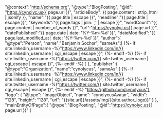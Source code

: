  "@context":"http://schema.org",
 "@type":"BlogPosting",
 "@id": "https://cynolyc.us{{ page.url }}",
 "articleBody": {{ page.content | strip_html | jsonify }},
 "name":"{{ page.title | escape }}",
 "headline":"{{ page.title | escape }}",
 "keywords":"{{ page.tags | join: ',' | escape }}",
 "wordCount":"{{ page.content | number_of_words }}",
 "url":"https://cynolyc.us{{ page.url }}",
 "datePublished":"{{ page.date | date: '%Y-%m-%d'  }}",
 "dateModified":"{{ page.last_modified_at | date: '%Y-%m-%d' }}",
 "author":{
    "@type":"Person",
    "name":"Benjamin Sochor",
    "sameAs":[
    {%- if site.linkedin_username -%}"https://www.linkedin.com/in/{{ site.linkedin_username | cgi_escape | escape }}", {%- endif -%}
    {%- if site.twitter_username -%}"https://twitter.com/{{ site.twitter_username | cgi_escape | escape }}", {%- endif -%}  ]
 },
 "publisher":{
   "@type":"Organization",
   "name":"cynolycus",
   "sameAs":[
     {%- if site.linkedin_username -%}"https://www.linkedin.com/in/{{ site.linkedin_username | cgi_escape | escape }}", {%- endif -%}
     {%- if site.twitter_username -%}"https://twitter.com/{{ site.twitter_username | cgi_escape | escape }}", {%- endif -%}
     "https://github.com/cynolycus"],
     "logo": {
            "@type": "ImageObject",
            "name": "cynolycusAvatar",
            "width": "128",
            "height": "128",
            "url": "{{site.url}}/assets/img/{{site.author_logo}}"
        }
  },
 "mainEntityOfPage":{
    "@type":"BlogPosting",
    "@id":"https://cynolyc.us{{ page.url }}"
 }
